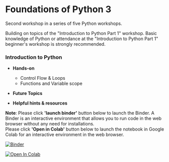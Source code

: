 # Foundations of Python 3
Second workshop in a series of five Python workshops.

Building on topics of the "Introduction to Python Part 1" workshop. Basic knowledge of Python or attendance at the "Introduction to Python Part 1" beginner's workshop is strongly recommended.

### Introduction to Python

* **Hands-on**
  * Control Flow & Loops
  * Functions and Variable scope

* **Future Topics**<br>

* **Helpful hints & resources**

**Note**: Please click **'launch binder'** button below to launch the Binder. A Binder is an interactive environment that allows you to run code in the web browser without any need for installations. <br>
Please click **'Open in Colab'** button below to launch the notebook in Google Colab for an interactive environment in the web browser.


[![Binder](https://mybinder.org/badge_logo.svg)](https://mybinder.org/v2/gh/The-CEAS-Library/Introduction_to_Python_Part2.git/master)

[![Open In Colab](https://colab.research.google.com/assets/colab-badge.svg)](http://colab.research.google.com/github/The-CEAS-Library/Introduction_to_Python_Part2)
